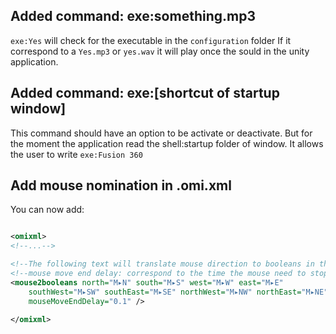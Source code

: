 
## Added command: exe:something.mp3

`exe:Yes` will check for the executable in the `configuration` folder
If it correspond to a `Yes.mp3` or `yes.wav` it will play once the sould in the unity application.

## Added command: exe:[shortcut of startup window]

This command should have an option to be activate or deactivate.
But for the moment the application read the shell:startup folder of window.
It allows the user to write `exe:Fusion 360` 


## Add mouse nomination in .omi.xml

You can now add:

``` xml

<omixml>
<!--...-->

<!--The following text will translate mouse direction to booleans in the application-->
<!--mouse move end delay: correspond to the time the mouse need to stop moving before beeing consider as not moving-->
<mouse2booleans north="M▸N" south="M▸S" west="M▸W" east="M▸E" 
	southWest="M▸SW" southEast="M▸SE" northWest="M▸NW" northEast="M▸NE" mouseMove="M▸Move" 
	mouseMoveEndDelay="0.1" />
    
</omixml>
```
